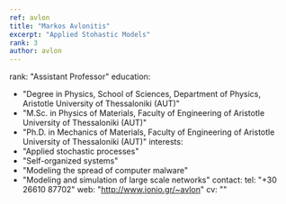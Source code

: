 ```yaml
---
ref: avlon
title: "Markos Avlonitis"
excerpt: "Applied Stohastic Models"
rank: 3
author: avlon 
---
```


rank: "Assistant Professor"
education:
  - "Degree in Physics, School of Sciences, Department of Physics, Aristotle University of Thessaloniki (AUT)"
  - "M.Sc. in Physics of Materials, Faculty of Engineering of Aristotle University of Thessaloniki (AUT)"
  - "Ph.D. in Mechanics of Materials, Faculty of Engineering of Aristotle University of Thessaloniki (AUT)"
interests:
  - "Applied stochastic processes"
  - "Self-organized systems"
  - "Modeling the spread of computer malware"
  - "Modeling and simulation of large scale networks"
contact:
  tel: "+30 26610 87702"
  web: "http://www.ionio.gr/~avlon"
  cv: ""
  

